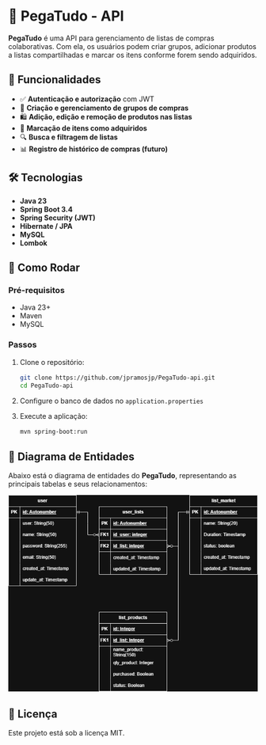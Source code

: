 # 🛒 PegaTudo - API  

**PegaTudo** é uma API para gerenciamento de listas de compras colaborativas. Com ela, os usuários podem criar grupos, adicionar produtos a listas compartilhadas e marcar os itens conforme forem sendo adquiridos.  

## 🚀 Funcionalidades  

- ✅ **Autenticação e autorização** com JWT  
- 👥 **Criação e gerenciamento de grupos de compras**  
- 🛍️ **Adição, edição e remoção de produtos nas listas**  
- 📌 **Marcação de itens como adquiridos**  
- 🔍 **Busca e filtragem de listas**  
- 📊 **Registro de histórico de compras (futuro)**  

## 🛠️ Tecnologias  

- **Java 23**  
- **Spring Boot 3.4**  
- **Spring Security (JWT)**  
- **Hibernate / JPA**  
- **MySQL**  
- **Lombok**

## 📌 Como Rodar  

### **Pré-requisitos**  
- Java 23+  
- Maven  
- MySQL

### **Passos**  

1. Clone o repositório:  
   ```bash
   git clone https://github.com/jpramosjp/PegaTudo-api.git
   cd PegaTudo-api
   ```

2. Configure o banco de dados no `application.properties`  

3. Execute a aplicação:  
   ```bash
   mvn spring-boot:run
   ```



## 📐 Diagrama de Entidades  

Abaixo está o diagrama de entidades do **PegaTudo**, representando as principais tabelas e seus relacionamentos:

<img src="docs/listaMercadoEntidades.drawio.png" alt="Diagrama de Entidades" width="600"/>


## 📜 Licença  

Este projeto está sob a licença MIT.  



